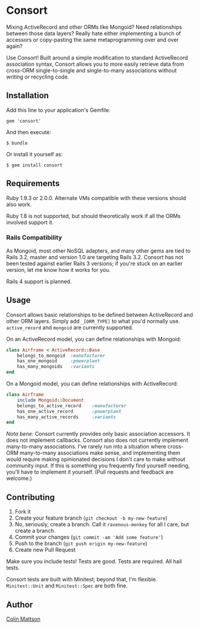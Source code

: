 # Consort

Mixing ActiveRecord and other ORMs like Mongoid? Need relationships between those data layers? Really hate either implementing a bunch of accessors or copy-pasting the same metaprogramming over and over again?

Use Consort! Built around a simple modification to standard ActiveRecord association syntax, Consort allows you to more easily retrieve data from cross-ORM single-to-single and single-to-many associations without writing or recycling code.

## Installation

Add this line to your application's Gemfile:

    gem 'consort'

And then execute:

    $ bundle

Or install it yourself as:

    $ gem install consort

## Requirements

Ruby 1.9.3 or 2.0.0. Alternate VMs compatible with these versions should also work.

Ruby 1.8 is not supported, but should theoretically work if all the ORMs involved support it.

### Rails Compatibility

As Mongoid, most other NoSQL adapters, and many other gems are tied to Rails 3.2, master and version 1.0 are targeting Rails 3.2. Consort has not been tested against earlier Rails 3 versions; if you're stuck on an earlier version, let me know how it works for you.

Rails 4 support is planned.

## Usage

Consort allows basic relationships to be defined between ActiveRecord and other ORM layers. Simply add `_[ORM_TYPE]` to what you'd normally use. `active_record` and `mongoid` are currently supported.

On an ActiveRecord model, you can define relationships with Mongoid:
```ruby
class Airframe < ActiveRecord::Base
	belongs_to_mongoid	:manufacturer
	has_one_mongoid		:powerplant
	has_many_mongoids	:variants
end
```

On a Mongoid model, you can define relationships with ActiveRecord:
```ruby
class Airframe
	include Mongoid::Document
	belongs_to_active_record 	:manufacturer
	has_one_active_record 		:powerplant
	has_many_active_records 	:variants
end
```

*Nota bene:* Consort currently provides only basic association accessors.  It does not implement callbacks. Consort also does not currently implement many-to-many associations. I've rarely run into a situation where cross-ORM many-to-many associations make sense, and implementing them would require making opinionated decisions I don't care to make without community input. If this is something you frequently find yourself needing, you'll have to implement it yourself. (Pull requests and feedback are welcome.)

## Contributing

1. Fork it
2. Create your feature branch (`git checkout -b my-new-feature`)
3. No, seriously, create a branch. Call it `ravenous-monkey` for all I care, but create a branch.
4. Commit your changes (`git commit -am 'Add some feature'`)
5. Push to the branch (`git push origin my-new-feature`)
6. Create new Pull Request

Make sure you include tests! Tests are good. Tests are required. All hail tests. 

Consort tests are built with Minitest; beyond that, I'm flexible. `Minitest::Unit` and `Minitest::Spec` are both fine.


## Author

[Colin Mattson](https://github.com/cmattson)